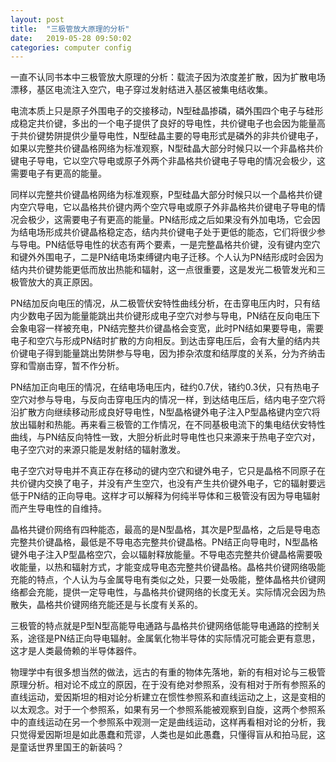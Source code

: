 ```yaml
---
layout: post
title:  "三极管放大原理的分析"
date:   2019-05-28 09:50:02
categories: computer config
---
```


一直不认同书本中三极管放大原理的分析：载流子因为浓度差扩散，因为扩散电场漂移，基区电流注入空穴，电子穿过发射结进入基区被集电结收集。

电流本质上只是原子外围电子的交接移动，N型硅晶掺磷，磷外围四个电子与硅形成稳定共价键，多出的一个电子提供了良好的导电性，共价键电子也会因为能量高于共价键势阱提供少量导电性，N型硅晶主要的导电形式是磷外的非共价键电子，如果以完整共价键晶格网络为标准观察，N型硅晶大部分时候只以一个非晶格共价键电子导电，它以空穴导电或原子外两个非晶格共价键电子导电的情况会极少，这需要电子有更高的能量。

同样以完整共价键晶格网络为标准观察，P型硅晶大部分时候只以一个晶格共价键内空穴导电，它以晶格共价键内两个空穴导电或原子外非晶格共价键电子导电的情况会极少，这需要电子有更高的能量。PN结形成之后如果没有外加电场，它会因为结电场形成共价键晶格稳定态，结内共价键电子处于更低的能态，它们将很少参与导电。PN结低导电性的状态有两个要素，一是完整晶格共价键，没有键内空穴和键外外围电子，二是PN结电场束缚键内电子迁移。个人认为PN结形成时会因为结内共价键势能更低而放出热能和辐射，这一点很重要，这是发光二极管发光和三极管放大的真正原因。

PN结加反向电压的情况，从二极管伏安特性曲线分析，在击穿电压内时，只有结内少数电子因为能量能跳出共价键形成电子空穴对参与导电，PN结在反向电压下会象电容一样被充电，PN结完整共价键晶格会变宽，此时PN结如果要导电，需要电子和空穴与形成PN结时扩散的方向相反。到达击穿电压后，会有大量的结内共价键电子得到能量跳出势阱参与导电，因为掺杂浓度和结厚度的关系，分为齐纳击穿和雪崩击穿，暂不作分析。

PN结加正向电压的情况，在结电场电压内，硅约0.7伏，锗约0.3伏，只有热电子空穴对参与导电，与反向击穿电压内的情况一样，到达结电压后，结内电子空穴将沿扩散方向继续移动形成良好导电性，N型晶格键外电子注入P型晶格键内空穴将放出辐射和热能。再来看三极管的工作情况，在不同基极电流下的集电结伏安特性曲线，与PN结反向特性一致，大胆分析此时导电性也只来源来于热电子空穴对，电子空穴对的来源只能是发射结的辐射激发。

电子空穴对导电并不真正存在移动的键内空穴和键外电子，它只是晶格不同原子在共价键内交换了电子，并没有产生空穴，也没有产生共价键外电子，它的辐射要远低于PN结的正向导电。这样才可以解释为何纯半导体和三极管没有因为导电辐射而产生导电性的自维持。

晶格共键价网络有四种能态，最高的是N型晶格，其次是P型晶格，之后是导电态完整共价键晶格，最低是不导电态完整共价键晶格。PN结正向导电时，N型晶格键外电子注入P型晶格空穴，会以辐射释放能量。不导电态完整共价键晶格需要吸收能量，以热和辐射方式，才能变成导电态完整共价键晶格。晶格共价键网络吸能充能的特点，个人认为与金属导电有类似之处，只要一处吸能，整体晶格共价键网络都会充能，提供一定导电性，与晶格共价键网络的长度无关。实际情况会因为热散失，晶格共价键网络充能还是与长度有关系的。

三极管的特点就是P型N型高能导电通路与晶格共价键网络低能导电通路的控制关系，途径是PN结正向导电辐射。金属氧化物半导体的实际情况可能会更有意思，这才是人类最倚赖的半导体器件。

物理学中有很多想当然的做法，远古的有重的物体先落地，新的有相对论与三极管原理分析。相对论不成立的原因，在于没有绝对参照系，没有相对于所有参照系的直线运动，爱因斯坦的相对论分析建立在惯性参照系和直线运动之上，这是变相的以太观念。对于一个参照系，如果有另一个参照系能被观察到自旋，这两个参照系中的直线运动在另一个参照系中观测一定是曲线运动，这样再看相对论的分析，我只觉得爱因斯坦是如此愚蠢和荒谬，人类也是如此愚蠢，只懂得盲从和拍马屁，这是童话世界里国王的新装吗？
